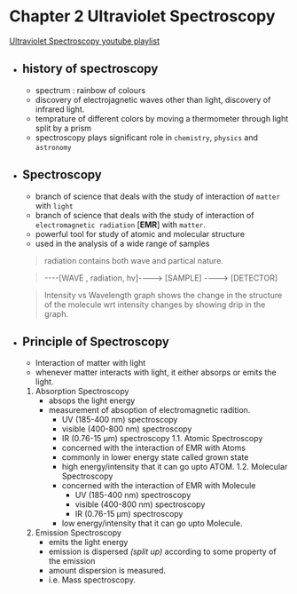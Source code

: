 # Chapter 2 Ultraviolet Spectroscopy

[Ultraviolet Spectroscopy youtube playlist](https://www.youtube.com/playlist?list=PLRYyI2dOW5q0crC8Dgf7UwcuFk9FVb3kP)

- ## history of spectroscopy
	- spectrum : rainbow of colours
	- discovery of electrojagnetic waves other than light, discovery of infrared light.
	- temprature of different colors by moving a thermometer through light split by a prism
	- spectroscopy plays significant role in `chemistry`, `physics` and `astronomy`

- ## Spectroscopy
	- branch of science that deals with the study of interaction of `matter` with `light`
	- branch of science that deals with the study of interaction of `electromagnetic radiation` [**EMR**] with `matter`.
	- powerful tool for study of atomic and molecular structure
	- used in the analysis of a wide range of samples
	
	> radiation contains both wave and partical nature.
	
	> ----[WAVE , radiation, hv]----> [SAMPLE] ----> [DETECTOR]
	
	> Intensity vs Wavelength graph shows the change in the structure of the molecule wrt intensity changes by showing drip in the graph.
	
- ## Principle of Spectroscopy
	- Interaction of matter with light
	- whenever matter interacts with light, it either absorps or emits the light.

	1. Absorption Spectroscopy
		- absops the light energy
		- measurement of absoption of electromagnetic radition.
			- UV (185-400 nm) spectroscopy
			- visible (400-800 nm) spectroscopy
			- IR (0.76-15 μm) spectroscopy
	1.1. Atomic Spectroscopy
			- concerned with the interaction of EMR with Atoms
			- commonly in lower energy state called grown state
			- high energy/intensity that it can go upto ATOM.
	1.2. Molecular Spectroscopy
			- concerned with the interaction of EMR with Molecule
				- UV (185-400 nm) spectroscopy
				- visible (400-800 nm) spectroscopy
				- IR (0.76-15 μm) spectroscopy
			- low energy/intensity that it can go upto Molecule.
	2. Emission Spectroscopy
		- emits the light energy
		- emission is dispersed *(split up)* according to some property of the emission
		- amount dispersion is measured.
		- i.e. Mass spectroscopy.